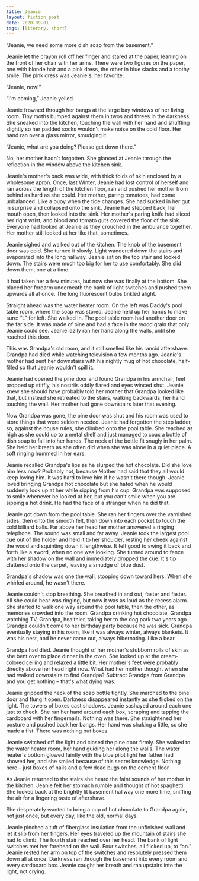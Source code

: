 ```yaml
---
title: Jeanie
layout: fiction_post
date: 2020-09-01
tags: [literary, short]
---
```


“Jeanie, we need some more dish soap from the basement.”

Jeanie let the crayon roll off her finger and stared at the paper, leaning on the front of her chair with her arms. There were two figures on the paper, one with blonde hair and a pink dress, the other in blue slacks and a toothy smile. The pink dress was Jeanie's, her favorite.

“Jeanie, now!”

“I'm coming,” Jeanie yelled.

Jeanie frowned through her bangs at the large bay windows of her living room. Tiny moths bumped against them in twos and threes in the darkness. She sneaked into the kitchen, touching the wall with her hand and shuffling slightly so her padded socks wouldn't make noise on the cold floor. Her hand ran over a glass mirror, smudging it.

“Jeanie, what are you doing? Please get down there.”

No, her mother hadn't forgotten. She glanced at Jeanie through the reflection in the window above the kitchen sink.

Jeanie's mother's back was wide, with thick folds of skin enclosed by a wholesome apron. Once, last Winter, Jeanie had lost control of herself and ran across the length of the kitchen floor, ran and pushed her mother from behind as hard as she could. Her mother, paring tomatoes, had come unbalanced. Like a buoy when the tide changes. She had sucked in her gut in surprise and collapsed onto the sink. Jeanie had stepped back, her mouth open, then looked into the sink. Her mother's paring knife had sliced her right wrist, and blood and tomato guts covered the floor of the sink. Everyone had looked at Jeanie as they crouched in the ambulance together. Her mother still looked at her like that, sometimes.

Jeanie sighed and walked out of the kitchen. The knob of the basement door was cold. She turned it slowly. Light wandered down the stairs and evaporated into the long hallway. Jeanie sat on the top stair and looked down. The stairs were much too big for her to use comfortably. She slid down them, one at a time.

It had taken her a few minutes, but now she was finally at the bottom. She placed her forearm underneath the bank of light switches and pushed them upwards all at once. The long fluorescent bulbs tinkled alight.

Straight ahead was the water heater room. On the left was Daddy's pool table room, where the soap was stored. Jeanie held up her hands to make sure: “L” for left. She walked in. The pool table room had another door on the far side. It was made of pine and had a face in the wood grain that only Jeanie could see. Jeanie lazily ran her hand along the walls, until she reached this door.

This was Grandpa's old room, and it still smelled like his rancid aftershave. Grandpa had died while watching television a few months ago. Jeanie's mother had sent her downstairs with his nightly mug of hot chocolate, half-filled so that Jeanie wouldn't spill it.

Jeanie had opened the pine door and found Grandpa in his armchair, feet propped up stiffly, his nostrils oddly flared and eyes winced shut. Jeanie knew she should have probably told her mother that Grandpa looked like that, but instead she retreated to the stairs, walking backwards, her hand touching the wall. Her mother had gone downstairs later that evening.

Now Grandpa was gone, the pine door was shut and his room was used to store things that were seldom needed. Jeanie had forgotten the step ladder, so, against the house rules, she climbed onto the pool table. She reached as high as she could up to a metal shelf and just managed to coax a bottle of dish soap to fall into her hands. The neck of the bottle fit snugly in her palm. She held her breath as she often did when she was alone in a quiet place. A soft ringing hummed in her ears.

Jeanie recalled Grandpa's lips as he slurped the hot chocolate. Did she love him less now? Probably not, because Mother had said that they all would keep loving him. It was hard to love him if he wasn't there though. Jeanie loved bringing Grandpa hot chocolate but she hated when he would suddenly look up at her while sipping from his cup. Grandpa was supposed to smile whenever he looked at her, but you can't smile when you are sipping a hot drink. He had the face of a stranger when he did that.

Jeanie got down from the pool table. She ran her fingers over the varnished sides, then onto the smooth felt, then down into each pocket to touch the cold billiard balls. Far above her head her mother answered a ringing telephone. The sound was small and far away. Jeanie took the largest pool cue out of the holder and held it to her shoulder, resting her cheek against the wood and squinting down it lengthwise. It felt good to swing it back and forth like a sword, when no one was looking. She turned around to fence with her shadow on the wall and immediately dropped the cue. It's tip clattered onto the carpet, leaving a smudge of blue dust.

Grandpa's shadow was one the wall, stooping down toward hers. When she whirled around, he wasn't there.

Jeanie couldn't stop breathing. She breathed in and out, faster and faster. All she could hear was ringing, but now it was as loud as the recess alarm. She started to walk one way around the pool table, then the other, as memories crowded into the room. Grandpa drinking hot chocolate, Grandpa watching TV, Grandpa, healthier, taking her to the dog park two years ago. Grandpa couldn't come to her birthday party because he was sick. Grandpa eventually staying in his room, like it was always winter, always blankets. It was his nest, and he never came out, always hibernating. Like a bear.

Grandpa had died. Jeanie thought of her mother's stubborn rolls of skin as she bent over to place dinner in the oven. She looked up at the cream-colored ceiling and relaxed a little bit. Her mother's feet were probably directly above her head right now. What had her mother thought when she had walked downstairs to find Grandpa? Subtract Grandpa from Grandpa and you get nothing – that's what dying was.

Jeanie gripped the neck of the soap bottle tightly. She marched to the pine door and flung it open. Darkness disappeared instantly as she flicked on the light. The towers of boxes cast shadows. Jeanie sashayed around each one just to check. She ran her hand around each box, scraping and tapping the cardboard with her fingernails. Nothing was there. She straightened her posture and pushed back her bangs. Her hand was shaking a little, so she made a fist. There was nothing but boxes.

Jeanie switched off the light and closed the pine door firmly. She walked to the water heater room, her hand guiding her along the walls. The water heater's bottom glowed faintly with the blue pilot light her father had showed her, and she smiled because of this secret knowledge. Nothing here – just boxes of nails and a few dead bugs on the cement floor.

As Jeanie returned to the stairs she heard the faint sounds of her mother in the kitchen. Jeanie felt her stomach rumble and thought of hot spaghetti. She looked back at the brightly lit basement hallway one more time, sniffing the air for a lingering taste of aftershave.

She desperately wanted to bring a cup of hot chocolate to Grandpa again, not just once, but every day, like the old, normal days.

Jeanie pinched a tuft of fiberglass insulation from the unfinished wall and let it slip from her fingers. Her eyes traveled up the mountain of stairs she had to climb. The fourth stair reached over her head. The bank of light switches met her forehead on the wall. Four switches, all flicked up, to “on.” Jeanie rested her arm on top of the switches and resolutely pressed them down all at once. Darkness ran through the basement into every room and every cardboard box. Jeanie caught her breath and ran upstairs into the light, not crying.
